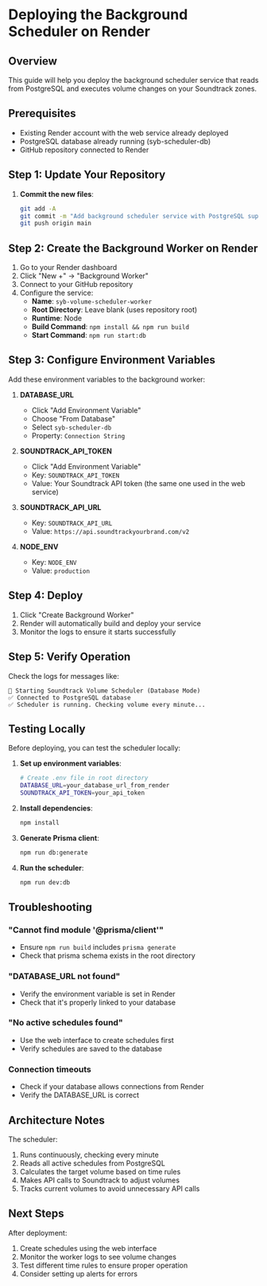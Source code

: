 # Deploying the Background Scheduler on Render

## Overview
This guide will help you deploy the background scheduler service that reads from PostgreSQL and executes volume changes on your Soundtrack zones.

## Prerequisites
- Existing Render account with the web service already deployed
- PostgreSQL database already running (syb-scheduler-db)
- GitHub repository connected to Render

## Step 1: Update Your Repository

1. **Commit the new files**:
   ```bash
   git add -A
   git commit -m "Add background scheduler service with PostgreSQL support"
   git push origin main
   ```

## Step 2: Create the Background Worker on Render

1. Go to your Render dashboard
2. Click "New +" → "Background Worker"
3. Connect to your GitHub repository
4. Configure the service:
   - **Name**: `syb-volume-scheduler-worker`
   - **Root Directory**: Leave blank (uses repository root)
   - **Runtime**: Node
   - **Build Command**: `npm install && npm run build`
   - **Start Command**: `npm run start:db`

## Step 3: Configure Environment Variables

Add these environment variables to the background worker:

1. **DATABASE_URL**
   - Click "Add Environment Variable"
   - Choose "From Database"
   - Select `syb-scheduler-db`
   - Property: `Connection String`

2. **SOUNDTRACK_API_TOKEN**
   - Click "Add Environment Variable"
   - Key: `SOUNDTRACK_API_TOKEN`
   - Value: Your Soundtrack API token (the same one used in the web service)

3. **SOUNDTRACK_API_URL**
   - Key: `SOUNDTRACK_API_URL`
   - Value: `https://api.soundtrackyourbrand.com/v2`

4. **NODE_ENV**
   - Key: `NODE_ENV`
   - Value: `production`

## Step 4: Deploy

1. Click "Create Background Worker"
2. Render will automatically build and deploy your service
3. Monitor the logs to ensure it starts successfully

## Step 5: Verify Operation

Check the logs for messages like:
```
🚀 Starting Soundtrack Volume Scheduler (Database Mode)
✅ Connected to PostgreSQL database
✅ Scheduler is running. Checking volume every minute...
```

## Testing Locally

Before deploying, you can test the scheduler locally:

1. **Set up environment variables**:
   ```bash
   # Create .env file in root directory
   DATABASE_URL=your_database_url_from_render
   SOUNDTRACK_API_TOKEN=your_api_token
   ```

2. **Install dependencies**:
   ```bash
   npm install
   ```

3. **Generate Prisma client**:
   ```bash
   npm run db:generate
   ```

4. **Run the scheduler**:
   ```bash
   npm run dev:db
   ```

## Troubleshooting

### "Cannot find module '@prisma/client'"
- Ensure `npm run build` includes `prisma generate`
- Check that prisma schema exists in the root directory

### "DATABASE_URL not found"
- Verify the environment variable is set in Render
- Check that it's properly linked to your database

### "No active schedules found"
- Use the web interface to create schedules first
- Verify schedules are saved to the database

### Connection timeouts
- Check if your database allows connections from Render
- Verify the DATABASE_URL is correct

## Architecture Notes

The scheduler:
1. Runs continuously, checking every minute
2. Reads all active schedules from PostgreSQL
3. Calculates the target volume based on time rules
4. Makes API calls to Soundtrack to adjust volumes
5. Tracks current volumes to avoid unnecessary API calls

## Next Steps

After deployment:
1. Create schedules using the web interface
2. Monitor the worker logs to see volume changes
3. Test different time rules to ensure proper operation
4. Consider setting up alerts for errors